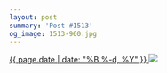 ```yaml
---
layout: post
summary: 'Post #1513'
og_image: 1513-960.jpg
---
```


<p>
 <time>
  <a href="/1513">
   {{ page.date | date: "%B %-d, %Y" }}
  </a>
 </time>
 <a href="/1513">
  <img sizes="(min-width: 700px) 50vw, calc(100vw - 2rem)" src="{{ site.assets_url }}/1513-480.jpg" srcset="{{ site.assets_url }}/1513-240.jpg 240w, {{ site.assets_url }}/1513-480.jpg 480w, {{ site.assets_url }}/1513-720.jpg 720w, {{ site.assets_url }}/1513-960.jpg 960w"/>
 </a>
</p>
